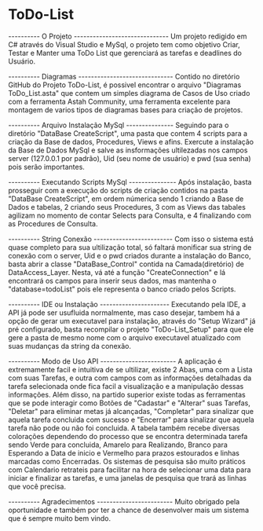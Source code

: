 # ToDo-List
---------- O Projeto ------------------------------
 Um projeto redigido em C# através do Visual Studio e MySql, o projeto tem como objetivo Criar, Testar e Manter uma ToDo List que gerenciará as tarefas e deadlines do Usuário.

---------- Diagramas ------------------------------
 Contido no diretório GitHub do Projeto ToDo-List, é possivel encontrar o arquivo "Diagramas ToDo_List.asta" que contem um simples diagrama de Casos de Uso criado com a ferramenta Astah Community, uma ferramenta excelente para montagem de varios tipos de diagramas bases para criação de projetos.
 
---------- Arquivo Instalação MySql ---------------
 Seguindo para o diretório "DataBase CreateScript", uma pasta que contem 4 scripts para a criação da Base de dados, Procedures, Views e afins. Exercute a instalação da Base de Dados MySql e salve as insformações ultilezadas nos campos server (127.0.0.1 por padrão), Uid (seu nome de usuário) e pwd (sua senha) pois serão importantes.

---------- Executando Scripts MySql ---------------
 Após instalação, basta prosseguir com a execução do scripts de criação contidos na pasta "DataBase CreateScript", em ordem númerica sendo 1 criando a Base de Dados e tabelas, 2 criando seus Procedures, 3 com as Views das tabales agilizam no momento de contar Selects para Consulta, e 4 finalizando com as Procedures de Consulta.

---------- String Conexão -------------------------
 Com isso o sistema está quase completo para sua ultilização total, só faltará monificar sua string de conexão com o server, Uid e o pwd criados durante a instalação do Banco, basta abrir a classe "DataBase_Control" contida na Camada(diretório) de DataAccess_Layer. Nesta, vá até a função "CreateConnection" e lá encontrará os campos para inserir seus dados, mas mantenha o "database=todoList" pois ele representa o banco criado pelos Scripts.

---------- IDE ou Instalação ----------------------
Executando pela IDE, a API já pode ser usufluida normalmente, mas caso desejar, tambem há a opção de gerar um executavel para instalação, através do "Setup Wizard" já pré configurado, basta recompilar o projeto "ToDo-List_Setup" para que ele gere a pasta de mesmo nome com o arquivo executavel atualizado com suas mudanças da string da conexão.

---------- Modo de Uso API ------------------------
A aplicação é extremamente facil e intuitiva de se ultilizar, existe 2 Abas, uma com a Lista com suas Tarefas, e outra com campos com as informações detalhadas da tarefa selecionada onde fica facil a visualização e a manipulação dessas informações. Além disso, na partido superior existe todas as ferramentas que se pode interagir como Botões de "Cadastar" e "Alterar" suas Tarefas, "Deletar" para eliminar metas já alcançadas, "Completar" para sinalizar que aquela tarefa concluida com sucesso e "Encerrar" para sinalizar que aquela tarefa não pode ou não foi concluida.
A tabela também recebe diversas colorações dependendo do processo que se encontra determinada tarefa sendo Verde para concluida, Amarelo para Realizando, Branco para Esperando a Data de inicio e Vermelho para prazos estourados e linhas marcadas como Encerradas.
Os sistemas de pesquisa são muito práticos com Calendario retrateis para facilitar na hora de selecionar uma data para iniciar e finalizar as tarefas, e uma janelas de pesquisa que trará as linhas que você precisa.

---------- Agradecimentos ------------------------
Muito obrigado pela oportunidade e também por ter a chance de desenvolver mais um sistema que é sempre muito bem vindo.